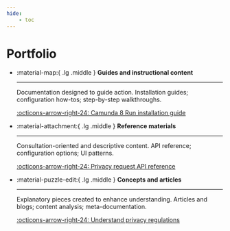 ```yaml
---
hide:
    - toc
---
```


# Portfolio

<div class="grid cards" markdown>

-   :material-map:{ .lg .middle } __Guides and instructional content__

    ---

    Documentation designed to guide action. Installation guides; configuration how-tos; step-by-step walkthroughs.

    [:octicons-arrow-right-24: Camunda 8 Run installation guide](c8run.md)

-   :material-attachment:{ .lg .middle } __Reference materials__

    ---

    Consultation-oriented and descriptive content. API reference; configuration options; UI patterns.

    [:octicons-arrow-right-24: Privacy request API reference](api-privacy-requests.md)

-   :material-puzzle-edit:{ .lg .middle } __Concepts and articles__

    ---

    Explanatory pieces created to enhance understanding. Articles and blogs; content analysis; meta-documentation.

    [:octicons-arrow-right-24: Understand privacy regulations](article-privacy-regulations.md)

<!--
-   :material-source-commit:{ .lg middle } __Project management__

    ---

    Strategic planning and process documentation. Project roadmaps; team workflows; documentation governance.

    [:octicons-arrow-right-24: Repositories](/projects.md)
-->
</div>
